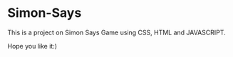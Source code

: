 # Simon-Says

This is a project on Simon Says Game using CSS, HTML and JAVASCRIPT.

Hope you like it:)
